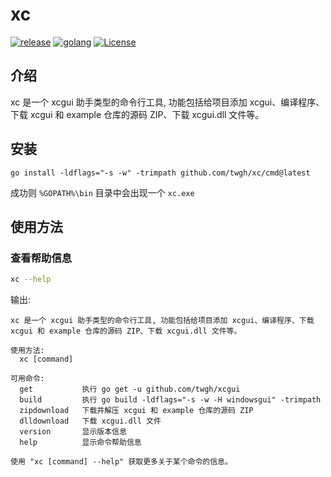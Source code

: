 # xc

<p>
	<a href="https://github.com/twgh/xc/releases"><img src="https://img.shields.io/badge/release-0.0.1-blue" alt="release"></a>
	<a href="https://golang.org"> <img src="https://img.shields.io/badge/golang-≥1.18-blue" alt="golang"></a>
	<a href="https://opensource.org/licenses/MIT"><img src="https://img.shields.io/badge/License-MIT-brightgreen" alt="License"></a>
</p>

## 介绍

xc 是一个 xcgui 助手类型的命令行工具, 功能包括给项目添加 xcgui、编译程序、下载 xcgui 和 example 仓库的源码 ZIP、下载 xcgui.dll 文件等。

## 安装

```
go install -ldflags="-s -w" -trimpath github.com/twgh/xc/cmd@latest
```

成功则 `%GOPATH%\bin` 目录中会出现一个 `xc.exe`

## 使用方法

### 查看帮助信息

```bash
xc --help
```

输出:

```
xc 是一个 xcgui 助手类型的命令行工具, 功能包括给项目添加 xcgui、编译程序、下载 xcgui 和 example 仓库的源码 ZIP、下载 xcgui.dll 文件等。

使用方法:
  xc [command]

可用命令:
  get           执行 go get -u github.com/twgh/xcgui
  build         执行 go build -ldflags="-s -w -H windowsgui" -trimpath
  zipdownload   下载并解压 xcgui 和 example 仓库的源码 ZIP
  dlldownload   下载 xcgui.dll 文件
  version       显示版本信息
  help          显示命令帮助信息

使用 "xc [command] --help" 获取更多关于某个命令的信息。
```

